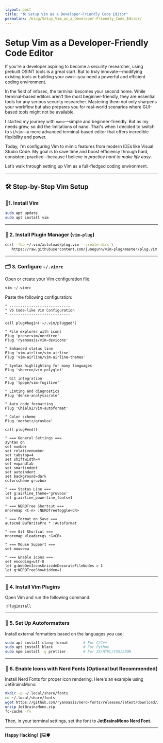 ```yaml
---
layout: post
title: "🛠️ Setup Vim as a Developer-Friendly Code Editor"
permalink: /blog/Setup_Vim_as_a_Developer-Friendly_Code_Editor/
---
```


# Setup Vim as a Developer-Friendly Code Editor

If you're a developer aspiring to become a security researcher, using prebuilt OSINT tools is a great start. But to truly innovate—modifying existing tools or building your own—you need a powerful and efficient coding environment.

In the field of infosec, the terminal becomes your second home. While terminal-based editors aren't the most beginner-friendly, they are essential tools for any serious security researcher. Mastering them not only sharpens your workflow but also prepares you for real-world scenarios where GUI-based tools might not be available.

I started my journey with `nano`—simple and beginner-friendly. But as my needs grew, so did the limitations of nano. That's when I decided to switch to `vi`/`vim`—a more advanced terminal-based editor that offers incredible flexibility and power.

Today, I'm configuring Vim to mimic features from modern IDEs like Visual Studio Code. My goal is to save time and boost efficiency through hard, consistent practice—because I believe in _practice hard to make life easy_.

Let’s walk through setting up Vim as a full-fledged coding environment.

---

## 🛠️ Step-by-Step Vim Setup

### 🔧1. Install Vim

```bash
sudo apt update
sudo apt install vim
```

---

### 🧱 2. Install Plugin Manager (`vim-plug`)

```bash
curl -fLo ~/.vim/autoload/plug.vim --create-dirs \
   https://raw.githubusercontent.com/junegunn/vim-plug/master/plug.vim
```

---

### 🗂️ 3. Configure `~/.vimrc`

Open or create your Vim configuration file:

```bash
vim ~/.vimrc
```

Paste the following configuration:

```vim
" ----------------------------
" VS Code-like Vim Configuration
" ----------------------------

call plug#begin('~/.vim/plugged')

" File explorer with icons
Plug 'preservim/nerdtree'
Plug 'ryanoasis/vim-devicons'

" Enhanced status line
Plug 'vim-airline/vim-airline'
Plug 'vim-airline/vim-airline-themes'

" Syntax highlighting for many languages
Plug 'sheerun/vim-polyglot'

" Git integration
Plug 'tpope/vim-fugitive'

" Linting and diagnostics
Plug 'dense-analysis/ale'

" Auto code formatting
Plug 'Chiel92/vim-autoformat'

" Color scheme
Plug 'morhetz/gruvbox'

call plug#end()

" === General Settings ===
syntax on
set number
set relativenumber
set tabstop=4
set shiftwidth=4
set expandtab
set smartindent
set autoindent
set background=dark
colorscheme gruvbox

" === Status Line ===
let g:airline_theme='gruvbox'
let g:airline_powerline_fonts=1

" === NERDTree Shortcut ===
nnoremap <C-n> :NERDTreeToggle<CR>

" === Format on Save ===
autocmd BufWritePre * :Autoformat

" === Git Shortcut ===
nnoremap <leader>gs :G<CR>

" === Mouse Support ===
set mouse=a

" === Enable Icons ===
set encoding=utf-8
let g:WebDevIconsUnicodeDecorateFileNodes = 1
let g:NERDTreeShowHidden=1
```

---

### 🔌 4. Install Vim Plugins

Open Vim and run the following command:

```vim
:PlugInstall
```

---

### 🧼 5. Set Up Autoformatters

Install external formatters based on the languages you use:

```bash
sudo apt install clang-format       # For C/C++
sudo apt install black              # For Python
sudo npm install -g prettier        # For JS/HTML/CSS/JSON
```

---

### 🎨 6. Enable Icons with Nerd Fonts (Optional but Recommended)

Install Nerd Fonts for proper icon rendering. Here's an example using JetBrainsMono:

```bash
mkdir -p ~/.local/share/fonts
cd ~/.local/share/fonts
wget https://github.com/ryanoasis/nerd-fonts/releases/latest/download/JetBrainsMono.zip
unzip JetBrainsMono.zip
fc-cache -fv
```

Then, in your terminal settings, set the font to **JetBrainsMono Nerd Font**.

---

**Happy Hacking!** 🐧💻🛡️
